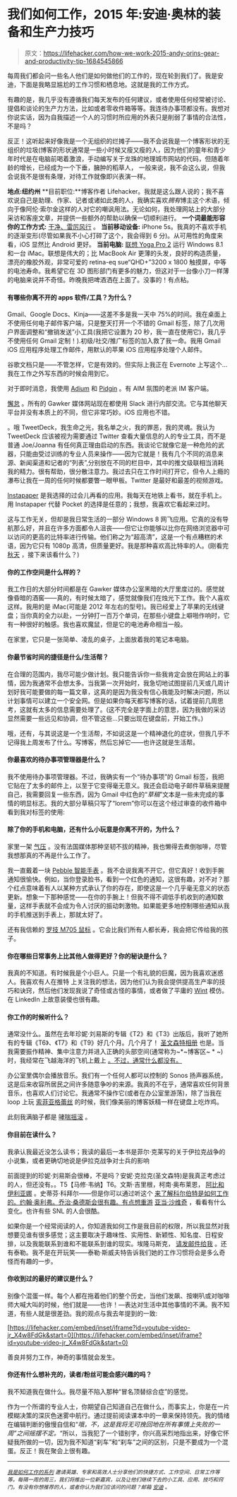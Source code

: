 # 我们如何工作，2015 年:安迪·奥林的装备和生产力技巧

> 原文：<https://lifehacker.com/how-we-work-2015-andy-orins-gear-and-productivity-tip-1684545866>

每周我们都会问一些名人他们是如何做他们的工作的，现在轮到我们了。我是安迪，下面是我略显尴尬的工作习惯和栖息地。这就是我的工作方式。



有趣的是，我几乎没有遵循我们每天发布的任何建议，或者使用任何经常被讨论、提倡和谈论的生产力方法，比如或者零收件箱等等。我连待办事项都没有。我想对你说实话，因为自我描述一个人的习惯时所应用的外表只是削弱了事情的合法性，不是吗？

反正！这听起来好像我是一个无组织的烂摊子——我不会说我是一个博客形状的无组织的垃圾(博客的形状通常是一些小时候又瘦又瘦的人，因为他们的童年和青少年时代是在电脑前喝着激浪，手动编写关于龙珠的地理城市网站的代码，但随着年龄的增长，已经成为一个下垂，臃肿的稻草人， 一般来说，我不会这么说，但我会说我不是很有条理，对待工作就像即兴表演一样。

**地点:纽约州**
**目前职位:**博客作者 Lifehacker。我就是这么跟人说的；我不喜欢说自己是助理、作家、记者或诸如此类的人，我确实喜欢*拥有*博主这个术语，倾向于像阿伦·索尔金这样的人对它的嘲讽用法。无论如何，我处理网站上的大部分采访和客座文章，并提供一些额外的帮助以确保一切顺利进行。
**一个词最能形容你的工作方式:** [干净、雷厉风行](http://defamer.gawker.com/channing-tatum-writes-emails-exactly-like-you-think-he-1670777558) 。
**当前移动设备:** iPhone 5s。我真的不喜欢手机的逐渐变形(尽管如果我不小心打碎了这个，我会得到 6 分)。从可用性的角度来看，iOS 显然比 Android 更好。
**当前电脑:** [联想 Yoga Pro 2](https://gizmodo.com/lenovo-yoga-2-pro-review-flipping-fantastic-1471231347) 运行 Windows 8.1 和一台 iMac。联想是伟大的；比 MacBook Air 更薄的头发，良好的构造质量，漂亮的橡胶外观，非常可爱的 retina-eq sue“QHD+”3200 x 1800 触摸屏，中等的电池寿命。我希望它在 3D 图形部门有更多的魅力，但这对于一台像小刀一样薄的电脑来说并不奇怪。昨晚我把啤酒洒在上面了。没事的！有点粘。

#### 有哪些你离不开的 apps 软件/工具？为什么？

Gmail、Google Docs、Kinja——这差不多是我一天中 75%的时间。我在桌面上不使用任何电子邮件客户端，只是整天打开一个不错的 Gmail 标签，除了几次用户界面调整和“撤销发送”小工具(我把它设置为 20 秒，我一直在使用它)，我几乎不使用任何 Gmail 定制！).初级/社交/推广标签的加入救了我一命。我用 Gmail iOS 应用程序处理工作邮件，用默认的苹果 iOS 应用程序处理个人邮件。

谷歌文档只是——不管怎样，它是有效的。但实际上我正在 Evernote 上写这个...我在工作之外写东西的时候会用到它。

对于即时消息，我使用 [Adium](https://adium.im/) 和 [Pidgin](https://www.pidgin.im/) 。有 AIM 氛围的老派 IM 客户端。

[懈怠](http://slack.com/) 。所有的 Gawker 媒体网站现在都使用 Slack 进行内部交流。它与其他聊天平台并没有本质上的不同，但它非常巧妙。iOS 应用也不错。

。哦 TweetDeck，我生命之光，我名单之火，我的罪恶，我的灵魂。我认为 TweetDeck 应该被视为需要通过 Twitter 查看大量信息的人的专业工具，而不是普通 Joe/Joanna 有任何真正理由启动的东西。我谈论它就像它是一种危险的武器，只能由受过训练的专业人员来操作——因为它就是！我有几个不同的消息来源、新闻渠道和记者的“列表”,分别放在不同的栏目中，其中的推文级联相当消耗我的精力。很有帮助，很分散注意力。我过去只在工作时间打开它，但令人上瘾的瀑布让我在一周的任何时候都要瞥一眼甲板。Twitter 是最好和最差的视频游戏。

[Instapaper](https://www.instapaper.com/) 是我选择的过会儿再看的应用。我每天在地铁上看书，就在手机上。用 Instapaper 代替 Pocket 的选择是任意的；我想，我喜欢它看起来过时。

这与工作无关，但却是我日常生活的一部分 Windows 8 网飞应用。它真的没有导航那么好，并且在许多方面都令人沮丧——但它让你能够以比你在网络浏览器中可以访问的更高的比特率进行传输。他们称之为“超高清”，这是一个有点糟糕的术语，因为它只有 1080p 高清，但质量更好。我是那种喜欢高比特率的人。(刚看完 [秋天](http://themuse.jezebel.com/woman-subject-the-fall-is-the-feminist-crime-show-wev-1680979443) ，接下来该看什么？)

#### 你的工作空间是什么样的？

我工作日的大部分时间都是在 Gawker 媒体办公室黑暗的大厅里度过的。感觉就像昏暗的酒窖——真的，有时候太暗了，感觉就像我们在烛光下工作。我个人喜欢这样。我用的是 iMac(可能是 2012 年左右的型号)。我已经爱上了苹果的无线键盘；当你真的全力以赴，一分钟打一百万个单词，在那些小键盘上噼啪作响时，它有一种很好的触感。我也喜欢魔鼠，但是它的电池寿命相当一般。

在家里，它只是一张简单、凌乱的桌子，上面放着我的笔记本电脑。

#### 你最节省时间的捷径是什么/生活帮？

在合理的范围内，我尽可能少做计划。我只能告诉你一些我肯定会放在网站上的事情，因为我通常不会想太多。当我第一次开始时，我急切地试图提前几天或几周计划好我可能要做的每一篇文章，这真的是因为我没有信心我能及时解决问题，所以计划事情可以建立一个安全网。但是如果你每天都写博客的话，试着提前几周思考，这就有太多的信息需要处理了。(这不完全是字面上的意思，因为我做的采访显然需要一些远见和协调，但不管这些...只要出现在键盘前，开始工作。)

哦，还有，与其说这是一个生活帮，不如说这是一个精神退化的症状，但我几乎不记得我上周发布了什么。写博客，然后忘掉它——也许这就是生活帮。

#### 你最喜欢的待办事项管理器是什么？

我不使用待办事项管理器。不过，我确实有一个“待办事项”的 Gmail 标签，我把它贴在了太多的邮件上，以至于它变得毫无意义。我还会启动电子邮件草稿来提醒自己，我需要回复一些东西，因为 Gmail 中红色的“*草稿*”文本是一些未完成的事情的明显标志。我的大部分草稿只写了“lorem”你可以在这个经过审查的收件箱中看到我对标签的使用:

#### 除了你的手机和电脑，还有什么小玩意是你离不开的，为什么？

家里一架 [气压](https://lifehacker.com/dropping-the-drip-how-to-get-started-making-better-cof-5778831) 。没有法国媒体那种坚韧不拔的精神，我也懒得去煮倒咖啡，尽管我想那真的不再是什么工作了。

我一直戴着一块 [Pebble 智能手表](https://gizmodo.com/pebble-steel-review-the-best-smartwatch-now-also-beau-1522229183) 。我不会说我离不开它，但它真好！收到手腕通知很愉快。例如，当你登录脸书，看到一个红色的通知，这很有趣，对不对？那个红点意味着有人以某种方式承认了你的存在，即使这是一个几乎毫无意义的状态更新。想象一下那种感觉——在你的手腕上！但我不得不调低手机收到的通知数量，这样手表就不会成为令人讨厌的振动刺激物。如果能更多地控制哪些通知从我的手机推送到手表上，那就太好了。

还有我信赖的 [罗技 M705 鼠标](http://www.amazon.com/Logitech-Wireless-Marathon-3-Year-Battery/dp/B0034XRDUA?asc_campaign=InlineText&asc_refurl=https://lifehacker.com/how-we-work-2015-andy-orins-gear-and-productivity-tip-1684545866&asc_source=&tag=kinjalifehackerlink-20) 。它会比我们所有人都长寿，我会把它传给我的孩子。

#### 你在哪些日常事务上比其他人做得更好？你的秘诀是什么？

我真的不知道。有时候我是个小巨人。只是一个有礼貌的巨魔，因为我喜欢迷惑人。我喜欢有人在推特 上关注我的想法，因为他们认为我会提供提高生产率的技巧和诀窍，然后他们发现我说了奇怪或古怪的事情，或者做了平庸的 [Wint](https://twitter.com/dril) 模仿。在 LinkedIn 上故意装傻也很有趣。

#### 你工作的时候听什么？

通常没什么。虽然在去年珍妮·刘易斯的专辑《T2》和《T3》出版后，我听了她所有的专辑《T6》、《T7》和《T9》好几个月。几个月了！ [圣文森特相册](https://www.youtube.com/watch?v=TAdARF4rGcQ) 也是。当我需要振作精神、集中注意力并进入正确的头部空间(通常称为~*~博客区~ * ~)时，我经常在飞越海洋的飞机上戴上 [。不过，通常什么都没有。](https://www.youtube.com/watch?v=6jtZx9LNpAY)

办公室里偶尔会播放音乐。我们有一个任何人都可以控制的 Sonos 扬声器系统，这是后来收容所居民之间许多随意争吵的来源。我真的不在乎，通常喜欢任何背景音乐，也喜欢人们讨论它。我通常不操作它(或者在办公室里游荡)，除了当我在 loop 上玩 [索菲亚格蕾丝](http://jezebel.com/sophia-grace-tiny-rap-queen-drops-empowerment-banger-1677868489) 的时候，我们像美丽的博客妖精一样在键盘上吃炸鸡。

此刻我满脑子都是 [哮喘摇滚](https://www.youtube.com/watch?v=bcnIhzaDTd0) 。

#### 你目前在读什么？

我承认我最近没怎么读书；我读的最后一本书是菲尔·克莱写的关于伊拉克战争的小说集，或者更确切地说是伊拉克战争对士兵的影响

前面提到的珍妮·刘易斯会很棒，不是吗？安妮·克拉克(圣文森特)是我真正考虑过的人，但还没有。。T5【马修·韦纳】T6。文斯·吉里根，柯南·奥布莱恩， [阿比和伊利亚娜](http://www.cc.com/shows/broad-city) 。史蒂芬·科拜尔——但是你可以通过听这个 [来了解科尔伯特是如何工作的。约翰·奥利弗。乔治·桑德斯会很有趣。有点想重游](http://www.slate.com/articles/podcasts/working/2014/10/stephen_colbert_on_his_improv_background_and_how_he_gets_in_character_for.html) [亚当·沙维奇](https://lifehacker.com/im-adam-savage-and-this-is-how-i-work-5926330) ，看看有什么变化。也许有些 SNL 的人会很酷。

如果你是一个经常阅读的人，你知道我如何工作是我目前的权限，所以我显然对我想要见谁有很多感觉；这主要取决于趣味性、实用性、新颖性、知名度、日程安排，以及我能联系到谁和不能联系到谁的现实。埃隆马斯克， [请发邮件给我](mailto:andy@lifehacker.com) 。还有泰勒。我不是在开玩笑——泰勒·斯威夫特告诉我们她的工作习惯将会是多么奇怪而有趣的一步。

#### 你收到过的最好的建议是什么？

别像个混蛋一样。每个人都在拖着他们的整个历史，当他们发飙、按喇叭或对咖啡师大喊大叫的时候，他们就是——也许！—表达对生活中其他事情的不满。我不知道，有些人就是很差劲。我的观点与我去年提到的一致:

 [https://lifehacker.com/embed/inset/iframe?id=youtube-video-jr_X4w8FdGk&start=0](https://lifehacker.com/embed/inset/iframe?id=youtube-video-jr_X4w8FdGk&start=0) 

善良并努力工作，神奇的事情就会发生。

#### 你还有什么想补充的，读者/粉丝可能会感兴趣的吗？

我不知道我在做什么。我尽量不陷入那种“冒名顶替综合症”的感觉。

作为一个所谓的专业人士，你期望自己知道自己在做什么，而事实上，你是在一片模糊决策的深灰色迷雾中航行。通过提前阅读课本中的一章来保持领先。我的情绪在编辑判断的傲慢自信和“*哦，不，这是我将无可挽回地在所有事情上失败的一周”之间摇摆不定。*“所以，当我犯了一个错别字，你兴高采烈地指出来，好像它怀疑我所做的一切，因为我不知道“刹车”和“刹车”之间的区别，只是不要成为一个混蛋。反正！我在聚会上很有趣。

* * *

<small></small>*[<small>*我是如何工作的系列*</small>](http://lifehacker.com/how-i-work/) <small>*邀请英雄、专家和高效人士分享他们的快捷方式、工作空间、日常工作等等。每隔一周的周三，我们将推出一位新嘉宾，以及让他们继续下去的小工具、应用、技巧和窍门。有没有你想推荐的人，或者你认为我们应该问的问题？邮箱*</small> [<small>*安迪*</small>](mailto:andy@lifehacker.com) <small>*。*</small>*